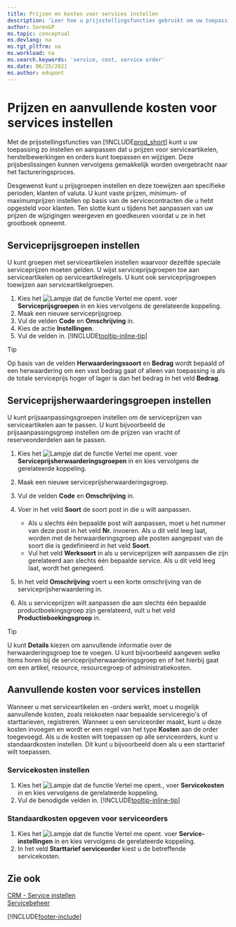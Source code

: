 ```yaml
---
title: Prijzen en kosten voor services instellen
description: 'Leer hoe u prijsstellingsfuncties gebruikt om uw toepassing zo in te stellen en aan te passen dat u prijzen voor serviceartikelen, herstelbewerkingen en orders kunt toepassen en wijzigen.'
author: SorenGP
ms.topic: conceptual
ms.devlang: na
ms.tgt_pltfrm: na
ms.workload: na
ms.search.keywords: 'service, cost, service order'
ms.date: 06/25/2021
ms.author: edupont
---
```


# <a name="set-up-pricing-and-additional-costs-for-services" />Prijzen en aanvullende kosten voor services instellen
Met de prijsstellingsfuncties van [!INCLUDE[prod_short](includes/prod_short.md)] kunt u uw toepassing zo instellen en aanpassen dat u prijzen voor serviceartikelen, herstelbewerkingen en orders kunt toepassen en wijzigen. Deze prijsbeslissingen kunnen vervolgens gemakkelijk worden overgebracht naar het factureringsproces.  
  
Desgewenst kunt u prijsgroepen instellen en deze toewijzen aan specifieke perioden, klanten of valuta. U kunt vaste prijzen, minimum- of maximumprijzen instellen op basis van de servicecontracten die u hebt opgesteld voor klanten. Ten slotte kunt u tijdens het aanpassen van uw prijzen de wijzigingen weergeven en goedkeuren voordat u ze in het grootboek opneemt.  

## <a name="to-set-up-a-service-price-group" />Serviceprijsgroepen instellen
U kunt groepen met serviceartikelen instellen waarvoor dezelfde speciale serviceprijzen moeten gelden. U wijst serviceprijsgroepen toe aan serviceartikelen op serviceartikelregels. U kunt ook serviceprijsgroepen toewijzen aan serviceartikelgroepen.  

1. Kies het ![Lampje dat de functie Vertel me opent.](media/ui-search/search_small.png "Vertel me wat u wilt doen") voer **Serviceprijsgroepen** in en kies vervolgens de gerelateerde koppeling.  
2. Maak een nieuwe serviceprijsgroep.  
3. Vul de velden **Code** en **Omschrijving** in.  
4. Kies de actie **Instellingen**.  
2. Vul de velden in. [!INCLUDE[tooltip-inline-tip](includes/tooltip-inline-tip_md.md)]  

 > [!Tip]
 > Op basis van de velden **Herwaarderingssoort** en **Bedrag** wordt bepaald of een herwaardering om een vast bedrag gaat of alleen van toepassing is als de totale serviceprijs hoger of lager is dan het bedrag in het veld **Bedrag**.  

## <a name="to-set-up-a-service-price-adjustment-group" />Serviceprijsherwaarderingsgroepen instellen
U kunt prijsaanpassingsgroepen instellen om de serviceprijzen van serviceartikelen aan te passen. U kunt bijvoorbeeld de prijsaanpassingsgroep instellen om de prijzen van vracht of reserveonderdelen aan te passen.  
  
1. Kies het ![Lampje dat de functie Vertel me opent.](media/ui-search/search_small.png "Vertel me wat u wilt doen") voer **Serviceprijsherwaarderingsgroepen** in en kies vervolgens de gerelateerde koppeling.  
2. Maak een nieuwe serviceprijsherwaarderingsgroep.  
3. Vul de velden **Code** en **Omschrijving** in.  
4. Voer in het veld **Soort** de soort post in die u wilt aanpassen.  
  
    * Als u slechts één bepaalde post wilt aanpassen, moet u het nummer van deze post in het veld **Nr.** invoeren. Als u dit veld leeg laat, worden met de herwaarderingsgroep alle posten aangepast van de soort die is gedefinieerd in het veld **Soort**.  
    * Vul het veld **Werksoort** in als u serviceprijzen wilt aanpassen die zijn gerelateerd aan slechts één bepaalde service. Als u dit veld leeg laat, wordt het genegeerd.  
  
5. In het veld **Omschrijving** voert u een korte omschrijving van de serviceprijsherwaardering in.  
6. Als u serviceprijzen wilt aanpassen die aan slechts één bepaalde productboekingsgroep zijn gerelateerd, vult u het veld **Productieboekingsgroep** in.

> [!Tip]
> U kunt **Details** kiezen om aanvullende informatie over de herwaarderingsgroep toe te voegen. U kunt bijvoorbeeld aangeven welke items horen bij de serviceprijsherwaarderingsgroep en of het hierbij gaat om een artikel, resource, resourcegroep of administratiekosten.  

## <a name="to-set-up-additional-costs-for-services" />Aanvullende kosten voor services instellen
Wanneer u met serviceartikelen en -orders werkt, moet u mogelijk aanvullende kosten, zoals reiskosten naar bepaalde serviceregio's of starttarieven, registreren. Wanneer u een serviceorder maakt, kunt u deze kosten invoegen en wordt er een regel van het type **Kosten** aan de order toegevoegd. Als u de kosten wilt toepassen op alle serviceorders, kunt u standaardkosten instellen. Dit kunt u bijvoorbeeld doen als u een starttarief wilt toepassen.
  
### <a name="to-set-up-service-costs" />Servicekosten instellen
1. Kies het ![Lampje dat de functie Vertel me opent.](media/ui-search/search_small.png "Vertel me wat u wilt doen"), voer **Servicekosten** in en kies vervolgens de gerelateerde koppeling. 
2. Vul de benodigde velden in. [!INCLUDE[tooltip-inline-tip](includes/tooltip-inline-tip_md.md)]  

### <a name="to-specify-a-default-cost-for-service-orders" />Standaardkosten opgeven voor serviceorders
1. Kies het ![Lampje dat de functie Vertel me opent.](media/ui-search/search_small.png "Vertel me wat u wilt doen") voer **Service-instellingen** in en kies vervolgens de gerelateerde koppeling. 
2. In het veld **Starttarief serviceorder** kiest u de betreffende servicekosten.

## <a name="see-also" />Zie ook
[CRM - Service instellen](service-setup-service.md)  
[Servicebeheer](service-service.md)  


[!INCLUDE[footer-include](includes/footer-banner.md)]
